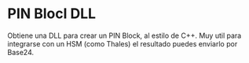 # PIN Blocl DLL
Obtiene una DLL para crear un PIN Block, al estilo de C++. Muy util para integrarse con un HSM (como Thales) el resultado puedes enviarlo por Base24.

